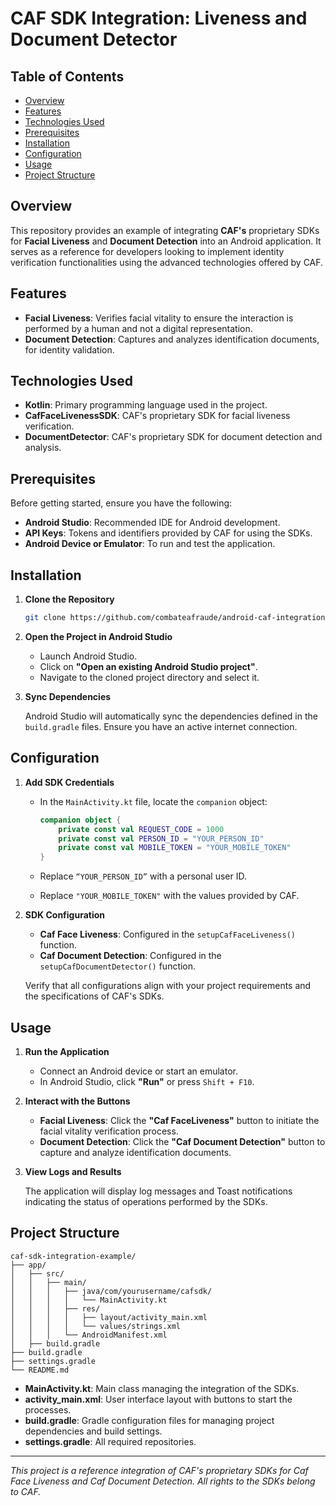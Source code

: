 # CAF SDK Integration: Liveness and Document Detector

## Table of Contents

- [Overview](#overview)
- [Features](#features)
- [Technologies Used](#technologies-used)
- [Prerequisites](#prerequisites)
- [Installation](#installation)
- [Configuration](#configuration)
- [Usage](#usage)
- [Project Structure](#project-structure)

## Overview

This repository provides an example of integrating **CAF's** proprietary SDKs for **Facial Liveness** and **Document Detection** into an Android application. It serves as a reference for developers looking to implement identity verification functionalities using the advanced technologies offered by CAF.

## Features

- **Facial Liveness**: Verifies facial vitality to ensure the interaction is performed by a human and not a digital representation.
- **Document Detection**: Captures and analyzes identification documents, for identity validation.

## Technologies Used

- **Kotlin**: Primary programming language used in the project.
- **CafFaceLivenessSDK**: CAF's proprietary SDK for facial liveness verification.
- **DocumentDetector**: CAF's proprietary SDK for document detection and analysis.

## Prerequisites

Before getting started, ensure you have the following:

- **Android Studio**: Recommended IDE for Android development.
- **API Keys**: Tokens and identifiers provided by CAF for using the SDKs.
- **Android Device or Emulator**: To run and test the application.

## Installation

1. **Clone the Repository**

   ```bash
   git clone https://github.com/combateafraude/android-caf-integration-reference
   ```

2. **Open the Project in Android Studio**

   - Launch Android Studio.
   - Click on **"Open an existing Android Studio project"**.
   - Navigate to the cloned project directory and select it.

3. **Sync Dependencies**

   Android Studio will automatically sync the dependencies defined in the `build.gradle` files. Ensure you have an active internet connection.

## Configuration

1. **Add SDK Credentials**

   - In the `MainActivity.kt` file, locate the `companion` object:

     ```Kotlin
     companion object {
         private const val REQUEST_CODE = 1000
         private const val PERSON_ID = "YOUR_PERSON_ID"
         private const val MOBILE_TOKEN = "YOUR_MOBILE_TOKEN"
     }
     ```

   - Replace `“YOUR_PERSON_ID”` with a personal user ID.
   - Replace `"YOUR_MOBILE_TOKEN"` with the values provided by CAF.

2. **SDK Configuration**

   - **Caf Face Liveness**: Configured in the `setupCafFaceLiveness()` function.
   - **Caf Document Detection**: Configured in the `setupCafDocumentDetector()` function.

   Verify that all configurations align with your project requirements and the specifications of CAF's SDKs.

## Usage

1. **Run the Application**

   - Connect an Android device or start an emulator.
   - In Android Studio, click **"Run"** or press `Shift + F10`.

2. **Interact with the Buttons**

   - **Facial Liveness**: Click the **"Caf FaceLiveness"** button to initiate the facial vitality verification process.
   - **Document Detection**: Click the **"Caf Document Detection"** button to capture and analyze identification documents.

3. **View Logs and Results**

   The application will display log messages and Toast notifications indicating the status of operations performed by the SDKs.

## Project Structure

```
caf-sdk-integration-example/
├── app/
│   ├── src/
│   │   ├── main/
│   │   │   ├── java/com/yourusername/cafsdk/
│   │   │   │   └── MainActivity.kt
│   │   │   ├── res/
│   │   │   │   ├── layout/activity_main.xml
│   │   │   │   └── values/strings.xml
│   │   │   └── AndroidManifest.xml
│   ├── build.gradle
├── build.gradle
├── settings.gradle
└── README.md
```

- **MainActivity.kt**: Main class managing the integration of the SDKs.
- **activity_main.xml**: User interface layout with buttons to start the processes.
- **build.gradle**: Gradle configuration files for managing project dependencies and build settings.
- **settings.gradle**: All required repositories.

---

*This project is a reference integration of CAF's proprietary SDKs for Caf Face Liveness and Caf Document Detection. All rights to the SDKs belong to CAF.*